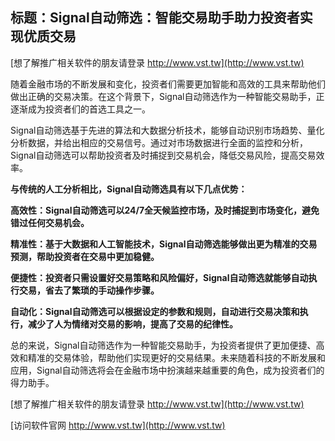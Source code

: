 ## **标题：Signal自动筛选：智能交易助手助力投资者实现优质交易**

[想了解推广相关软件的朋友请登录 http://www.vst.tw](http://www.vst.tw)

随着金融市场的不断发展和变化，投资者们需要更加智能和高效的工具来帮助他们做出正确的交易决策。在这个背景下，Signal自动筛选作为一种智能交易助手，正逐渐成为投资者们的首选工具之一。

Signal自动筛选基于先进的算法和大数据分析技术，能够自动识别市场趋势、量化分析数据，并给出相应的交易信号。通过对市场数据进行全面的监控和分析，Signal自动筛选可以帮助投资者及时捕捉到交易机会，降低交易风险，提高交易效率。

**与传统的人工分析相比，Signal自动筛选具有以下几点优势：**

**高效性：Signal自动筛选可以24/7全天候监控市场，及时捕捉到市场变化，避免错过任何交易机会。**

**精准性：基于大数据和人工智能技术，Signal自动筛选能够做出更为精准的交易预测，帮助投资者在交易中更加稳健。**

**便捷性：投资者只需设置好交易策略和风险偏好，Signal自动筛选就能够自动执行交易，省去了繁琐的手动操作步骤。**

**自动化：Signal自动筛选可以根据设定的参数和规则，自动进行交易决策和执行，减少了人为情绪对交易的影响，提高了交易的纪律性。**

总的来说，Signal自动筛选作为一种智能交易助手，为投资者提供了更加便捷、高效和精准的交易体验，帮助他们实现更好的交易结果。未来随着科技的不断发展和应用，Signal自动筛选将会在金融市场中扮演越来越重要的角色，成为投资者们的得力助手。

[想了解推广相关软件的朋友请登录 http://www.vst.tw](http://www.vst.tw)


[访问软件官网 http://www.vst.tw](http://www.vst.tw)
